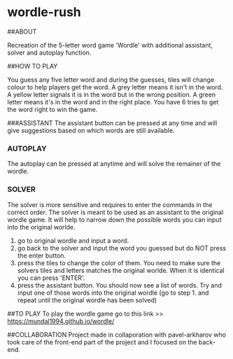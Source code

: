 # wordle-rush

##ABOUT

Recreation of the 5-letter word game 'Wordle' with additional assistant, solver and autoplay function.


##HOW TO PLAY

You guess any five letter word and during the guesses, tiles will change colour to help players get the word. A grey letter means it isn't in the word. A yellow letter signals it is in the word but in the wrong position. A green letter means it's in the word and in the right place. You have 6 tries to get the word right to win the game.

###ASSISTANT
The assistant button can be pressed at any time and will give suggestions based on which words are still available.

### AUTOPLAY
The autoplay can be pressed at anytime and will solve the remainer of the wordle.

### SOLVER
The solver is more sensitive and requires to enter the commands in the correct order. The solver is meant to be used as an assistant to the original wordle game. It will help to narrow down the possible words you can input into the original worlde.

1. go to original wordle and input a word.
2. go back to the solver and input the word you guessed but do NOT press the enter button.
3. press the tiles to change the color of them. You need to make sure the solvers tiles and letters matches the original worlde. When it is identical you can press 'ENTER'.
4. press the assistant button. You should now see a list of words. Try and input one of those words into the original wordle (go to step 1. and repeat until the original wordle has been solved)

##TO PLAY
To play the wordle game go to this link >> https://mundal1994.github.io/wordle/

##COLLABORATION
Project made in collaporation with pavel-arkharov who took care of the front-end part of the project and I focused on the back-end.
